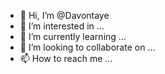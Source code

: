 - 👋 Hi, I’m @Davontaye
- 👀 I’m interested in ...
- 🌱 I’m currently learning ...
- 💞️ I’m looking to collaborate on ...
- 📫 How to reach me ...

<!---
Davontaye/Davontaye is a ✨ special ✨ repository because its `README.md` (this file) appears on your GitHub profile.
You can click the Preview link to take a look at your changes.
--->
